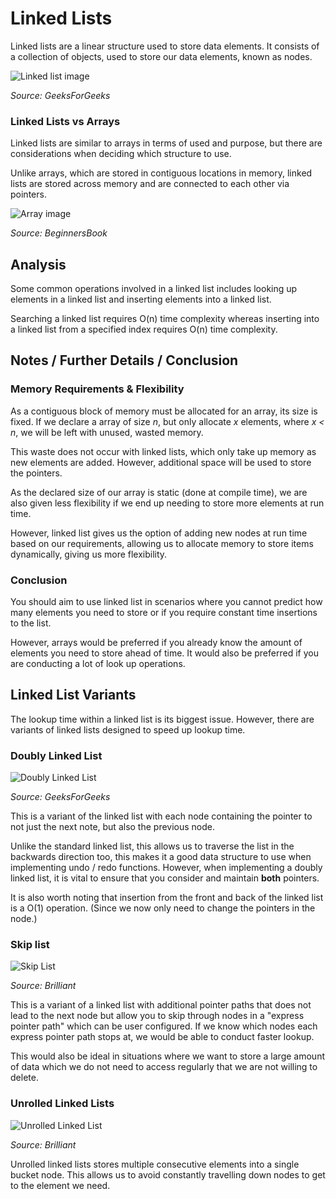 # Linked Lists
Linked lists are a linear structure used to store data elements. 
It consists of a collection of objects, used to store our data elements, known as nodes.

![Linked list image](https://media.geeksforgeeks.org/wp-content/cdn-uploads/20230726162542/Linked-List-Data-Structure.png)

*Source: GeeksForGeeks*

### Linked Lists vs Arrays
Linked lists are similar to arrays in 
terms of used and purpose, but there are considerations when deciding which structure to use. 

Unlike arrays, which are stored in contiguous locations in memory,
linked lists are stored across memory and are connected to each other via pointers.

![Array image](https://beginnersbook.com/wp-content/uploads/2018/10/array.jpg)

*Source: BeginnersBook*

## Analysis
Some common operations involved in a linked list includes looking up elements in a linked list and inserting elements into a linked list.

Searching a linked list requires O(n) time complexity whereas inserting into a linked list from a specified index requires O(n) time complexity.

## Notes / Further Details / Conclusion

### Memory Requirements & Flexibility
As a contiguous block of memory must be allocated for an array, its size is fixed.
If we declare a array of size *n*, but only allocate *x* elements, where *x < n*, 
we will be left with unused, wasted memory.

This waste does not occur with linked lists, which only take up memory as new elements are added.
However, additional space will be used to store the pointers. 

As the declared size of our array is static (done at compile time), we are also given less flexibility if 
we end up needing to store more elements at run time.

However, linked list gives us the option of adding new nodes at run time based on our requirements, 
allowing us to allocate memory to store items dynamically, giving us more flexibility.

### Conclusion
You should aim to use linked list in scenarios where you cannot predict how many elements you need to store
or if you require constant time insertions to the list.

However, arrays would be preferred if you already know the amount of elements you need to store ahead of time. 
It would also be preferred if you are conducting a lot of look up operations.

## Linked List Variants
The lookup time within a linked list is its biggest issue.
However, there are variants of linked lists designed to speed up lookup time.

### Doubly Linked List

![Doubly Linked List](https://media.geeksforgeeks.org/wp-content/cdn-uploads/gq/2014/03/DLL1.png)

*Source: GeeksForGeeks*

This is a variant of the linked list with each node containing the pointer to not just the next note, but also the previous node.

Unlike the standard linked list, this allows us to traverse the list in the backwards direction too, this makes it a good data structure to use when implementing undo / redo functions. However, when implementing a doubly linked list, it is vital to ensure that you consider and maintain **both** pointers.

It is also worth noting that insertion from the front and back of the linked list is a O(1) operation. (Since we now only need to change the pointers in the node.)

### Skip list

![Skip List](https://upload.wikimedia.org/wikipedia/commons/thumb/8/86/Skip_list.svg/800px-Skip_list.svg.png)

*Source: Brilliant*

This is a variant of a linked list with additional pointer paths that does not lead to the next node 
but allow you to skip through nodes in a "express pointer path" which can be user configured. 
If we know which nodes each express pointer path stops at, we would be able to conduct faster lookup.

This would also be ideal in situations where we want to store a large amount
of data which we do not need to access regularly that we are not willing to delete.

### Unrolled Linked Lists

![Unrolled Linked List](https://ds055uzetaobb.cloudfront.net/brioche/uploads/5LFjevVjNy-ull-new-page.png?width=2400)

*Source: Brilliant*

Unrolled linked lists stores multiple consecutive elements into a single bucket node. 
This allows us to avoid constantly travelling down nodes to get to the element we need.
